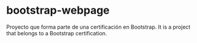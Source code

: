 # bootstrap-webpage
Proyecto que forma parte de una certificación en Bootstrap.
It is a project that belongs to a Bootstrap certification.

